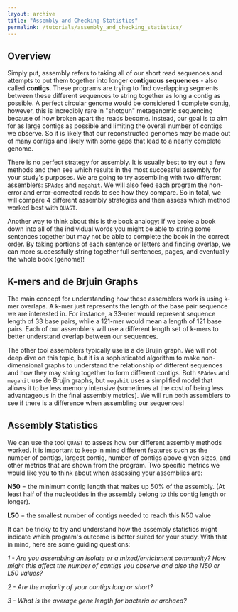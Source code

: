 ```yaml
---
layout: archive
title: "Assembly and Checking Statistics"
permalink: /tutorials/assembly_and_checking_statistics/
---
```




## Overview

Simply put, assembly refers to taking all of our short read sequences and attempts to put them together into longer **contiguous sequences** - also called **contigs**. These programs are trying to find overlapping segments between these different sequences to string together as long a contig as possible. A perfect circular genome would be considered 1 complete contig, however, this is incredibly rare in "shotgun" metagenomic sequencing because of how broken apart the reads become. Instead, our goal is to aim for as large contigs as possible and limiting the overall number of contigs we observe. So it is likely that our reconstructed genomes may be made out of many contigs and likely with some gaps that lead to a nearly complete genome.

There is no perfect strategy for assembly. It is usually best to try out a few methods and then see which results in the most successful assembly for your study's purposes. We are going to try assembling with two different assemblers: `SPAdes` and `megahit`. We will also feed each program the non-error and error-corrected reads to see how they compare. So in total, we will compare 4 different assembly strategies and then assess which method worked best with `QUAST`. 


Another way to think about this is the book analogy: if we broke a book down into all of the individual words you might be able to string some sentences together but may not be able to complete the book in the correct order. By taking portions of each sentence or letters and finding overlap, we can more successfully string together full sentences, pages, and eventually the whole book (genome)!


## K-mers and de Brjuin Graphs

The main concept for understanding how these assemblers work is using k-mer overlaps. A k-mer just represents the length of the base pair sequence we are interested in. For instance, a 33-mer would represent sequence length of 33 base pairs, while a 121-mer would mean a length of 121 base pairs. Each of our assemblers will use a different length set of k-mers to better understand overlap between our sequences.

The other tool assemblers typically use is a de Brujin graph. We will not deep dive on this topic, but it is a sophisticated algorithm to make non-dimensional graphs to understand the relationship of different sequences and how they may string together to form different contigs. Both `SPAdes` and `megahit` use de Brujin graphs, but `megahit` uses a simplified model that allows it to be less memory intensive (sometimes at the cost of being less advantageous in the final assembly metrics). We will run both assemblers to see if there is a difference when assembling our sequences!


## Assembly Statistics

We can use the tool `QUAST` to assess how our different assembly methods worked. It is important to keep in mind different features such as the number of contigs, largest contig, number of contigs above given sizes, and other metrics that are shown from the program. Two specific metrics we would like you to think about when assessing your assemblies are:


**N50** = the minimum contig length that makes up 50% of the assembly. (At least half of the nucleotides in the assembly belong to this contig length or longer).

**L50** = the smallest number of contigs needed to reach this N50 value


It can be tricky to try and understand how the assembly statistics might indicate which program's outcome is better suited for your study. With that in mind, here are some guiding questions:

*1 - Are you assembling an isolate or a mixed/enrichment community? How might this affect the number of contigs you observe and also the N50 or L50 values?*

*2 - Are the majority of your contigs long or short?*

*3 - What is the average gene length for bacteria or archaea?*
